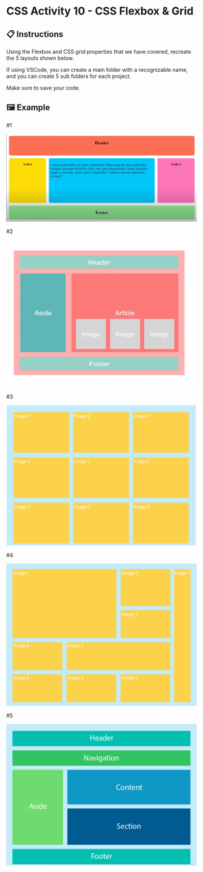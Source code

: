 # CSS Activity 10 - CSS Flexbox & Grid

## 📋 Instructions

Using the Flexbox and CSS grid properties that we have covered, recreate the 5 layouts shown below.

If using VSCode, you can create a main folder with a recognizable name, and you can create 5 sub folders for each project. 

Make sure to save your code.

## 🖼️ Example

#1 

![](../../../Assets/CSS/flexGrid1.png)

#2 

![](../../../Assets/CSS/flexGrid2.png)

#3

![](../../../Assets/CSS/flexGrid3.png)

#4 

![](../../../Assets/CSS/flexGrid4.png)

#5

![](../../../Assets/CSS/flexGrid5.png)